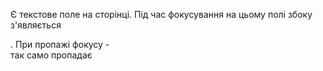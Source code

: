 Є текстове поле на сторінці. 
Під час фокусування на цьому полі збоку з'являється <div>. 
При пропажі фокусу - <div> так само пропадає
